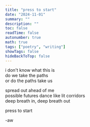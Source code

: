 ```yaml
---
title: "press to start"
date: "2024-11-01"
summary: ""
description: ""
toc: false
readTime: false
autonumber: true
math: true
tags: ["poetry", "writing"]
showTags: false
hideBackToTop: false
---
```


i don't know what this is  
do we take the paths  
or do the paths take us  
  
spread out ahead of me  
possible futures dance like lit corridors  
deep breath in, deep breath out  
  
press to start   
 
  
-aw
